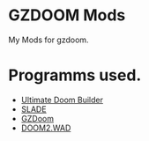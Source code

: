 # GZDOOM Mods
My Mods for gzdoom.

# Programms used.
- [Ultimate Doom Builder](http://doombuilder.com/)
- [SLADE](https://slade.mancubus.net/index.php)
- [GZDoom](zdoom.org)
- [DOOM2.WAD](https://archive.org/details/DOOM2IWADFILE)